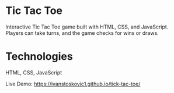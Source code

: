 # Tic Tac Toe

Interactive Tic Tac Toe game built with HTML, CSS, and JavaScript.  
Players can take turns, and the game checks for wins or draws.  

# Technologies
HTML, CSS, JavaScript

Live Demo: https://ivanstoskovic1.github.io/tick-tac-toe/


